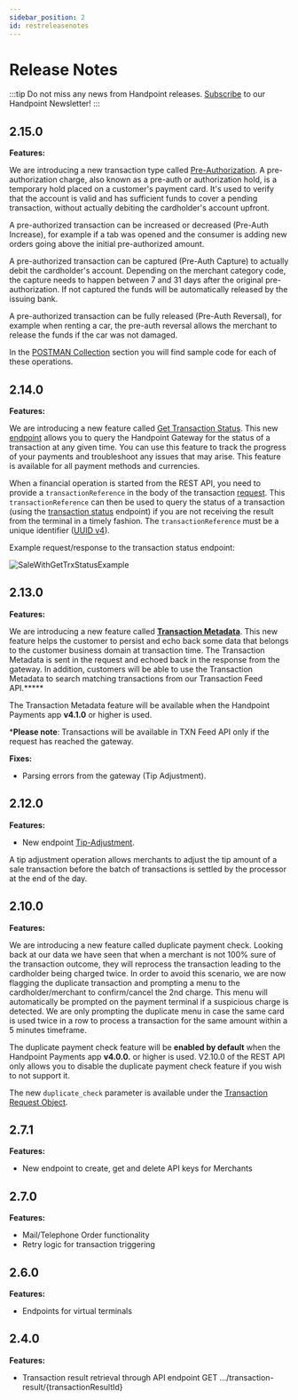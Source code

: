 ```yaml
---
sidebar_position: 2
id: restreleasenotes
---
```


# Release Notes

:::tip
Do not miss any news from Handpoint releases. [Subscribe](https://handpoint.us6.list-manage.com/subscribe?u=4d9dff9e7edb7e57a67a7b252&id=0a2179241e) to our Handpoint Newsletter!
:::


## 2.15.0
**Features:**

We are introducing a new transaction type called [Pre-Authorization](restobjects#operation-types-description). A pre-authorization charge, also known as a pre-auth or authorization hold, is a temporary hold placed on a customer's payment card. It's used to verify that the account is valid and has sufficient funds to cover a pending transaction, without actually debiting the cardholder's account upfront. 

A pre-authorized transaction can be increased or decreased (Pre-Auth Increase), for example if a tab was opened and the consumer is adding new orders going above the initial pre-authorized amount.  

A pre-authorized transaction can be captured (Pre-Auth Capture) to actually debit the cardholder's account. Depending on the merchant category code, the capture needs to happen between 7 and 31 days after the original pre-authorization. If not captured the funds will be automatically released by the issuing bank. 

A pre-authorized transaction can be fully released (Pre-Auth Reversal), for example when renting a car, the pre-auth reversal allows the merchant to release the funds if the car was not damaged.

 In the [POSTMAN Collection](restapidownloads) section you will find sample code for each of these operations.

## 2.14.0
**Features:**

We are introducing a new feature called [Get Transaction Status](restendpoints.md#transactionstransactionreferencestatus). This new [endpoint](restendpoints.md#transactionstransactionreferencestatus) allows you to query the Handpoint Gateway for the status of a transaction at any given time. You can use this feature to track the progress of your payments and troubleshoot any issues that may arise. This feature is available for all payment methods and currencies. 

When a financial operation is started from the REST API, you need to provide a `transactionReference` in the body of the transaction [request](restobjects.md#transactionRequest). This `transactionReference` can then be used to query the status of a transaction (using the [transaction status](restendpoints.md#transactionstransactionreferencestatus) endpoint) if you are not receiving the result from the terminal in a timely fashion. The `transactionReference` must be a unique identifier ([UUID v4](https://en.wikipedia.org/wiki/Universally_unique_identifier#Version_4_(random))).

Example request/response to the transaction status endpoint:

![SaleWithGetTrxStatusExample](/img/RestAPIexample.png) 

## 2.13.0

**Features:**

We are introducing a new feature called [**Transaction Metadata**](restobjects.md#metadata). This new feature helps the customer to persist and echo back some data that belongs to the customer business domain at transaction time. The Transaction Metadata is sent in the request and echoed back in the response from the gateway. In addition, customers will be able to use the Transaction Metadata to search matching transactions from our Transaction Feed API.*****

The Transaction Metadata feature will be available when the Handpoint Payments app **v4.1.0** or higher is used.

***Please note**: Transactions will be available in TXN Feed API only if the request has reached the gateway.

**Fixes:**

- Parsing errors from the gateway (Tip Adjustment).

## 2.12.0
**Features:**
- New endpoint [Tip-Adjustment](restendpoints.md#transactionsguidtip-adjustment). 

A tip adjustment operation allows merchants to adjust the tip amount of a sale transaction before the batch of transactions is settled by the processor at the end of the day.


## 2.10.0
**Features:**

We are introducing a new feature called duplicate payment check. Looking back at our data we have seen that when a merchant is not 100% sure of the transaction outcome, they will reprocess the transaction leading to the cardholder being charged twice. In order to avoid this scenario, we are now flagging the duplicate transaction and prompting a menu to the cardholder/merchant to confirm/cancel the 2nd charge. This menu will automatically be prompted on the payment terminal if a suspicious charge is detected. We are only prompting the duplicate menu in case the same card is used twice in a row to process a transaction for the same amount within a 5 minutes timeframe.

The duplicate payment check feature will be **enabled by default** when the Handpoint Payments app **v4.0.0.** or higher is used. V2.10.0 of the REST API only allows you to disable the duplicate payment check feature if you wish to not support it.

The new `duplicate_check` parameter is available under the [Transaction Request Object](restobjects.md#transactionRequest). 

## 2.7.1
**Features:**
- New endpoint to create, get and delete API keys for Merchants

## 2.7.0
**Features:**

- Mail/Telephone Order functionality
- Retry logic for transaction triggering

## 2.6.0
**Features:**
- Endpoints for virtual terminals

## 2.4.0
**Features:**

- Transaction result retrieval through API endpoint GET .../transaction-result/{transactionResultId}
